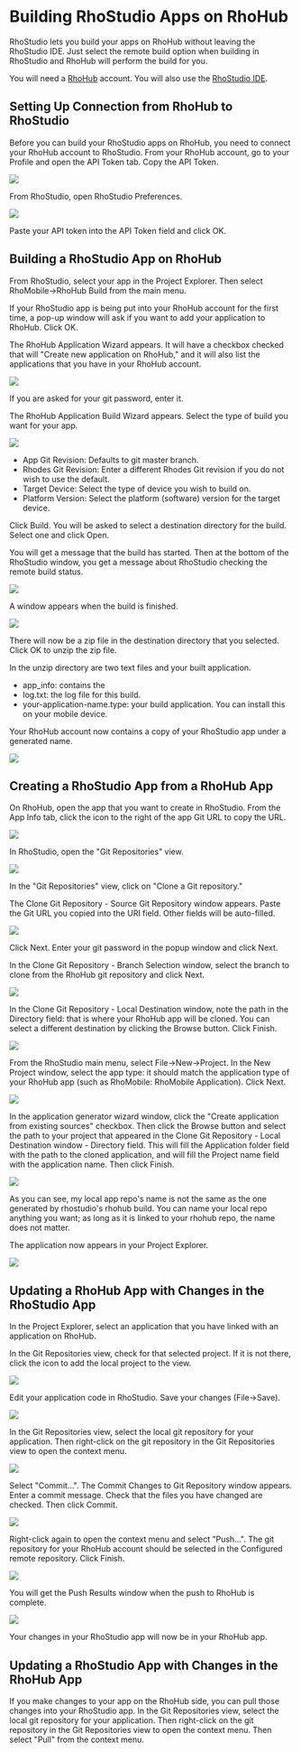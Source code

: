 # Building RhoStudio Apps on RhoHub

RhoStudio lets you build your apps on RhoHub without leaving the RhoStudio IDE.  Just select the remote build option when building in RhoStudio and RhoHub will perform the build for you.

You will need a [RhoHub](../hosted/guide/remote-build-guide) account. You will also use the [RhoStudio IDE](guide/creating_a_project).

## Setting Up Connection from RhoHub to RhoStudio

Before you can build your RhoStudio apps on RhoHub, you need to connect your RhoHub account to RhoStudio. From your RhoHub account, go to your Profile and open the API Token tab. Copy the API Token.

<img src="https://s3.amazonaws.com/docs.tau-technologies.com/images/rhostudio-rhohub/rhohub-api-token.png"/>

From RhoStudio, open RhoStudio Preferences.

<img src="https://s3.amazonaws.com/docs.tau-technologies.com/images/rhostudio-rhohub/preferences-rhohub.png"/>

Paste your API token into the API Token field and click OK.

## Building a RhoStudio App on RhoHub

From RhoStudio, select your app in the Project Explorer. Then select RhoMobile->RhoHub Build from the main menu.

If your RhoStudio app is being put into your RhoHub account for the first time, a pop-up window will ask if you want to add your application to RhoHub. Click OK.

The RhoHub Application Wizard appears. It will have a checkbox checked that will "Create new application on RhoHub," and it will also list the applications that you have in your RhoHub account. 

<img src="https://s3.amazonaws.com/docs.tau-technologies.com/images/rhostudio-rhohub/rhohub-app-wizard-4.0.png"/>

If you are asked for your git password, enter it.

The RhoHub Application Build Wizard appears. Select the type of build you want for your app.

<img src="https://s3.amazonaws.com/docs.tau-technologies.com/images/rhostudio-rhohub/rhohub-app-build-wizard-4.0.png"/>

* App Git Revision: Defaults to git master branch.
* Rhodes Git Revision: Enter a different Rhodes Git revision if you do not wish to use the default.
* Target Device: Select the type of device you wish to build on.
* Platform Version: Select the platform (software) version for the target device.

Click Build. You will be asked to select a destination directory for the build. Select one and click Open.

You will get a message that the build has started. Then at the bottom of the RhoStudio window, you get a message about RhoStudio checking the remote build status.

<img src="https://s3.amazonaws.com/docs.tau-technologies.com/images/rhostudio-rhohub/checking-remote-build-status-4.0.png"/>

A window appears when the build is finished.

<img src="https://s3.amazonaws.com/docs.tau-technologies.com/images/rhostudio-rhohub/rhohub-build-finished.png"/>

There will now be a zip file in the destination directory that you selected. Click OK to unzip the zip file. 

In the unzip directory are two text files and your built application.

* app_info: contains the 
* log.txt: the log file for this build.
* your-application-name.type: your build application. You can install this on your mobile device.

Your RhoHub account now contains a copy of your RhoStudio app under a generated name.

<img src="https://s3.amazonaws.com/docs.tau-technologies.com/images/rhostudio-rhohub/rhohub-my-apps-new.png"/>

## Creating a RhoStudio App from a RhoHub App

On RhoHub, open the app that you want to create in RhoStudio. From the App Info tab, click the icon to the right of the app Git URL to copy the URL.

<img src="https://s3.amazonaws.com/docs.tau-technologies.com/images/rhostudio-rhohub/rhohub-app-info-git-url.png"/>

In RhoStudio, open the "Git Repositories" view.

<img src="https://s3.amazonaws.com/docs.tau-technologies.com/images/rhostudio-rhohub/git-repository-view-4.0.png"/>

In the "Git Repositories" view, click on "Clone a Git repository." 

The Clone Git Repository - Source Git Repository window appears. Paste the Git URL you copied into the URI field. Other fields will be auto-filled.

<img src="https://s3.amazonaws.com/docs.tau-technologies.com/images/rhostudio-rhohub/clone-git-repository-4.0.png"/>

Click Next. Enter your git password in the popup window and click Next.

In the Clone Git Repository - Branch Selection window, select the branch to clone from the RhoHub git repository and click Next.

<img src="https://s3.amazonaws.com/docs.tau-technologies.com/images/rhostudio-rhohub/clone-git-repository-branch-4.0.png"/>

In the Clone Git Repository - Local Destination window, note the path in the Directory field: that is where your RhoHub app will be cloned. You can select a different destination by clicking the Browse button. Click Finish.

<img src="https://s3.amazonaws.com/docs.tau-technologies.com/images/rhostudio-rhohub/clone-git-repository-local-4.0.png"/>

From the RhoStudio main menu, select File->New->Project. In the New Project window, select the app type: it should match the application type of your RhoHub app (such as RhoMobile: RhoMobile Application). Click Next.

<img src="https://s3.amazonaws.com/docs.tau-technologies.com/images/rhodocs/rhostudio-tutorial/new-project-4.0.png"/>

In the application generator wizard window, click the "Create application from existing sources" checkbox. Then click the Browse button and select the path to your project that appeared in the Clone Git Repository - Local Destination window - Directory field. This will fill the Application folder field with the path to the cloned application, and will fill the Project name field with the application name. Then click Finish.

<img src="https://s3.amazonaws.com/docs.tau-technologies.com/images/rhostudio-rhohub/rhomobile-app-generator-existing-sources-4.0.png"/>

As you can see, my local app repo's name is not the same as the one generated by rhostudio's rhohub build. You can name your local repo anything you want; as long as it is linked to your rhohub repo, the name does not matter.

The application now appears in your Project Explorer.

<img src="https://s3.amazonaws.com/docs.tau-technologies.com/images/rhostudio-rhohub/project-explorer-rhohub-app-4.0.png"/>

## Updating a RhoHub App with Changes in the RhoStudio App

In the Project Explorer, select an application that you have linked with an application on RhoHub.

In the Git Repositories view, check for that selected project. If it is not there, click the icon to add the local project to the view.

<img src="https://s3.amazonaws.com/docs.tau-technologies.com/images/rhostudio-rhohub/add-git-repository-to-view-4.0.png"/>

Edit your application code in RhoStudio. Save your changes (File->Save).

<img src="https://s3.amazonaws.com/docs.tau-technologies.com/images/rhostudio-rhohub/application-added-line-4.0.png"/>

In the Git Repositories view, select the local git repository for your application. Then right-click on the git repository in the Git Repositories view to open the context menu.

<img src="https://s3.amazonaws.com/docs.tau-technologies.com/images/rhostudio-rhohub/git-repository-menu-4.0.png"/>

Select "Commit...". The Commit Changes to Git Repository window appears. Enter a commit message. Check that the files you have changed are checked. Then click Commit.

<img src="https://s3.amazonaws.com/docs.tau-technologies.com/images/rhostudio-rhohub/commit-changes-git-4.0.png"/>

Right-click again to open the context menu and select "Push...". The git repository for your RhoHub account should be selected in the Configured remote repository. Click Finish.

<img src="https://s3.amazonaws.com/docs.tau-technologies.com/images/rhostudio-rhohub/push-git-4.0.png"/>

You will get the Push Results window when the push to RhoHub is complete.

<img src="https://s3.amazonaws.com/docs.tau-technologies.com/images/rhostudio-rhohub/pushed-git-4.0.png"/>

Your changes in your RhoStudio app will now be in your RhoHub app.

## Updating a RhoStudio App with Changes in the RhoHub App

If you make changes to your app on the RhoHub side, you can pull those changes into your RhoStudio app. In the Git Repositories view, select the local git repository for your application. Then right-click on the git repository in the Git Repositories view to open the context menu. Then select "Pull" from the context menu.
